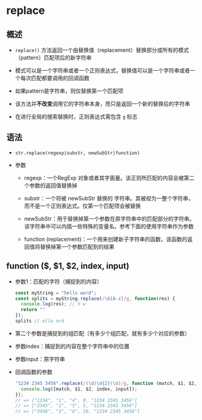 # replace

## 概述

+ `replace()` 方法返回一个由替换值（replacement）替换部分或所有的模式（pattern）匹配项后的新字符串

+ 模式可以是一个字符串或者一个正则表达式，替换值可以是一个字符串或者一个每次匹配都要调用的回调函数

+ 如果pattern是字符串，则仅替换第一个匹配项

+ 该方法并**不改变**调用它的字符串本身，而只是返回一个新的替换后的字符串

+ 在进行全局的搜索替换时，正则表达式需包含 `g` 标志

## 语法

+ `str.replace(regexp|substr, newSubStr|function)`

+ 参数

  - regexp：一个RegExp 对象或者其字面量。该正则所匹配的内容会被第二个参数的返回值替换掉

  - substr：一个将被 newSubStr 替换的 字符串。其被视为一整个字符串，而不是一个正则表达式。仅第一个匹配项会被替换

  - newSubStr：用于替换掉第一个参数在原字符串中的匹配部分的字符串。该字符串中可以内插一些特殊的变量名。参考下面的使用字符串作为参数

  - function (replacement)：一个用来创建新子字符串的函数，该函数的返回值将替换掉第一个参数匹配到的结果

## function (\$, \$1, \$2, index, input)

+ 参数1：匹配的字符（捕捉到的内容）

    ```js
    const myString = "hello word";
    const splits = myString.replace(/\b[A-z]/g, function(res) {
      console.log(res); // h w
      return ""
    });
    splits // ello ord
    ```

+ 第二个参数是捕捉到的组匹配（有多少个组匹配，就有多少个对应的参数）

+ 参数index：捕捉到的内容在整个字符串中的位置

+ 参数input：原字符串

+ 回调函数的参数

    ```js
    "1234 2345 3456".replace(/(\d)\d{2}(\d)/g, function (match, $1, $2, index, input) {
      console.log([match, $1, $2, index, input]);
    });
    // => ["1234", "1", "4", 0, "1234 2345 3456"]
    // => ["2345", "2", "5", 5, "1234 2345 3456"]
    // => ["3456", "3", "6", 10, "1234 2345 3456"]
    ```

